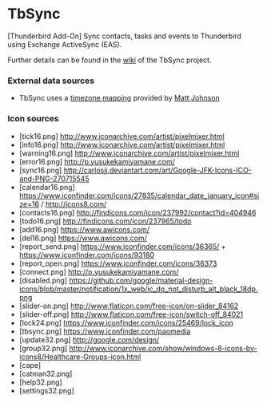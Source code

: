 # TbSync
[Thunderbird Add-On] Sync contacts, tasks and events to Thunderbird using Exchange ActiveSync (EAS). 

Further details can be found in the [wiki](https://github.com/jobisoft/TbSync/wiki) of the TbSync project.

### External data sources

* TbSync uses a [timezone mapping](https://github.com/mj1856/TimeZoneConverter/blob/master/src/TimeZoneConverter/Data/Mapping.csv.gz) provided by [Matt Johnson](https://github.com/mj1856)

### Icon sources

* [tick16.png] http://www.iconarchive.com/artist/pixelmixer.html
* [info16.png] http://www.iconarchive.com/artist/pixelmixer.html
* [warning16.png] http://www.iconarchive.com/artist/pixelmixer.html
* [error16.png] http://p.yusukekamiyamane.com/
* [sync16.png] http://carlosjj.deviantart.com/art/Google-JFK-Icons-ICO-and-PNG-270715545
* [calendar16.png] https://www.iconfinder.com/icons/27835/calendar_date_january_icon#size=16 / http://icons8.com/
* [contacts16.png] http://findicons.com/icon/237992/contact?id=404946
* [todo16.png] http://findicons.com/icon/237965/todo
* [add16.png] https://www.awicons.com/
* [del16.png] https://www.awicons.com/
* [report_send.png] https://www.iconfinder.com/icons/36365/ + https://www.iconfinder.com/icons/93180
* [report_open.png] https://www.iconfinder.com/icons/36373
* [connect.png] http://p.yusukekamiyamane.com/
* [disabled.png] https://github.com/google/material-design-icons/blob/master/notification/1x_web/ic_do_not_disturb_alt_black_18dp.png
* [slider-on.png] http://www.flaticon.com/free-icon/on-slider_84162
* [slider-off.png] http://www.flaticon.com/free-icon/switch-off_84021
* [lock24.png] https://www.iconfinder.com/icons/25469/lock_icon
* [tbsync.png] https://www.iconfinder.com/paomedia 
* [update32.png] http://google.com/design/
* [group32.png] http://www.iconarchive.com/show/windows-8-icons-by-icons8/Healthcare-Groups-icon.html
* [cape]
* [catman32.png] 
* [help32.png] 
* [settings32.png]